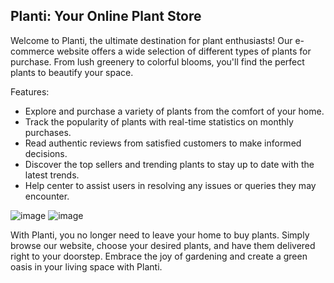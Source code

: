 ## Planti: Your Online Plant Store

Welcome to Planti, the ultimate destination for plant enthusiasts! Our e-commerce website offers a wide selection of different types of plants for purchase. From lush greenery to colorful blooms, you'll find the perfect plants to beautify your space.

Features:
- Explore and purchase a variety of plants from the comfort of your home.
- Track the popularity of plants with real-time statistics on monthly purchases.
- Read authentic reviews from satisfied customers to make informed decisions.
- Discover the top sellers and trending plants to stay up to date with the latest trends.
- Help center to assist users in resolving any issues or queries they may encounter.

![image](https://github.com/Sarvani1910/Planti-website/assets/125328498/583bca4c-8bea-4d58-b763-92307348ee9b)
![image](https://github.com/Sarvani1910/Planti-website/assets/125328498/28e0919b-46b1-49ff-920e-880627874250)

With Planti, you no longer need to leave your home to buy plants. Simply browse our website, choose your desired plants, and have them delivered right to your doorstep. Embrace the joy of gardening and create a green oasis in your living space with Planti.
